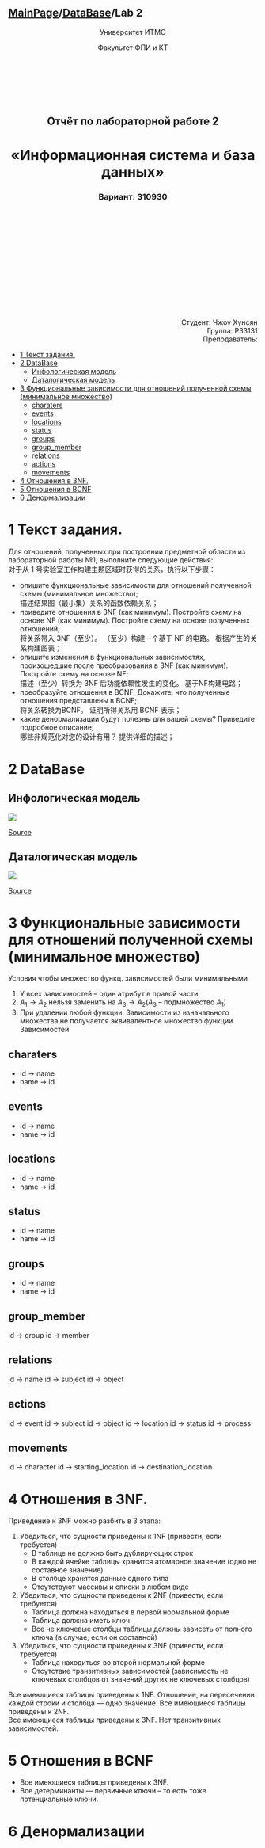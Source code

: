 <head>
  <script src="https://cdn.mathjax.org/mathjax/latest/MathJax.js?config=TeX-AMS-MML_HTMLorMML" type="text/javascript"></script>
  <script type="text/x-mathjax-config">
    MathJax.Hub.Config({
      tex2jax: {
      skipTags: ['script', 'noscript', 'style', 'textarea', 'pre'],
      inlineMath: [['$','$']]
      }
    });
  </script>
</head>

## [MainPage](../../../index.md)/[DataBase](../../README.md)/Lab 2

<center>
<p>Университет ИТМО</p>
<p>Факультет ФПИ и КТ</p>
<br><br><br><br><br>
<h2>Отчёт по лабораторной работе 2</h2>
<h1>«Информационная система и база данных»</h1>
<h3>Вариант: 310930</h3>
</center>

<br><br><br><br><br><br><br><br><br><br><br><br>

<div align="right">Студент: Чжоу Хунсян</div>
<div align="right">Группа: P33131</div>
<div align="right">Преподаватель:</div>

- [1 Текст задания.](#1-текст-задания)
- [2 DataBase](#2-database)
  - [Инфологическая модель](#инфологическая-модель)
  - [Даталогическая модель](#даталогическая-модель)
- [3 Функциональные зависимости для отношений полученной схемы (минимальное множество)](#3-функциональные-зависимости-для-отношений-полученной-схемы-минимальное-множество)
  - [charaters](#charaters)
  - [events](#events)
  - [locations](#locations)
  - [status](#status)
  - [groups](#groups)
  - [group\_member](#group_member)
  - [relations](#relations)
  - [actions](#actions)
  - [movements](#movements)
- [4 Отношения в 3NF.](#4-отношения-в-3nf)
- [5 Отношения в BCNF](#5-отношения-в-bcnf)
- [6 Денормализации](#6-денормализации)

# 1 Текст задания.

Для отношений, полученных при построении предметной области из лабораторной работы №1, выполните следующие действия:  
对于从 1 号实验室工作构建主题区域时获得的关系，执行以下步骤：

- опишите функциональные зависимости для отношений полученной схемы (минимальное множество);  
  描述结果图（最小集）关系的函数依赖关系；
- приведите отношения в 3NF (как минимум). Постройте схему на основе NF (как минимум). Постройте схему на основе полученных отношений;  
  将关系带入 3NF（至少）。 （至少）构建一个基于 NF 的电路。 根据产生的关系构建图表；
- опишите изменения в функциональных зависимостях, произошедшие после преобразования в 3NF (как минимум). Постройте схему на основе NF;  
  描述（至少）转换为 3NF 后功能依赖性发生的变化。 基于NF构建电路；
- преобразуйте отношения в BCNF. Докажите, что полученные отношения представлены в BCNF;  
  将关系转换为BCNF。 证明所得关系用 BCNF 表示；
- какие денормализации будут полезны для вашей схемы? Приведите подробное описание;  
  哪些非规范化对您的设计有用？ 提供详细的描述；

# 2 DataBase

## Инфологическая модель

  ![](Lab2_DataLogic.svg)

  [Source](https://lucid.app/lucidchart/6edbd86a-1ef8-45ba-957b-8046df96f354/edit?viewport_loc=-322%2C-474%2C2474%2C2302%2C0_0&invitationId=inv_7bb712dd-866d-43a2-a8f2-8ac4f506e6da)

## Даталогическая модель

  ![](Lab2_DataStructure.svg)

  [Source](https://lucid.app/lucidchart/237ba2e1-11ed-4a3c-8225-5d98a25779f0/edit?viewport_loc=-116%2C-424%2C1611%2C2177%2C0_0&invitationId=inv_4f533a7b-dc89-4e8b-893a-d96ab4aba409)

# 3 Функциональные зависимости для отношений полученной схемы (минимальное множество)

Условия чтобы множество функц. зависимостей были минимальными
1. У всех зависимостей – один атрибут в правой части
2. $A_1\rightarrow A_2$ нельзя заменить на $A_3\rightarrow A_2$($A_3$ – подмножество $A_1$)
3. При удалении любой функции. Зависимости из изначального множества не получается эквивалентное множество  функции. Зависимостей



## charaters

- id -> name
- name -> id

## events

- id -> name
- name -> id

## locations

- id -> name
- name -> id

## status

- id -> name
- name -> id

## groups

- id -> name
- name -> id

## group_member

id -> group
id -> member

## relations

id -> name
id -> subject
id -> object

## actions
id -> event
id -> subject
id -> object
id -> location
id -> status
id -> process

## movements

id -> character
id -> starting_location
id -> destination_location

# 4 Отношения в 3NF.

Приведение к 3NF можно разбить в 3 этапа:
1. Убедиться, что сущности приведены к 1NF (привести, если требуется)
   - В таблице не должно быть дублирующих строк
   - В каждой ячейке таблицы хранится атомарное значение (одно не составное значение)
   - В столбце хранятся данные одного типа
   - Отсутствуют массивы и списки в любом виде
2. Убедиться, что сущности приведены к 2NF (привести, если требуется)
   - Таблица должна находиться в первой нормальной форме
   - Таблица должна иметь ключ
   - Все не ключевые столбцы таблицы должны зависеть от полного ключа (в случае, если он составной)
3. Убедиться, что сущности приведены к 3NF (привести, если требуется)
   - Таблица находиться во второй нормальной форме
   - Отсутствие транзитивных зависимостей (зависимость не ключевых столбцов от значений других не ключевых столбцов)

Все имеющиеся таблицы приведены к 1NF. Отношение, на пересечении каждой строки и столбца — одно значение.
Все имеющиеся таблицы приведены к 2NF.  
Все имеющиеся таблицы приведены к 3NF. Нет транзитивных зависимостей.

# 5 Отношения в BCNF

- Все имеющиеся таблицы приведены к 3NF. 
- Все детерминанты — первичные ключи – то есть тоже потенциальные ключи.

# 6 Денормализации

